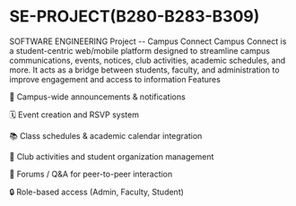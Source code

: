 # SE-PROJECT(B280-B283-B309)
SOFTWARE ENGINEERING Project -- Campus Connect 
Campus Connect is a student-centric web/mobile platform designed to streamline campus communications, events, notices, club activities, academic schedules, and more. It acts as a bridge between students, faculty, and administration to improve engagement and access to information
Features

📢 Campus-wide announcements & notifications

🗓 Event creation and RSVP system

📚 Class schedules & academic calendar integration

👥 Club activities and student organization management

💬 Forums / Q&A for peer-to-peer interaction

🔒 Role-based access (Admin, Faculty, Student)
